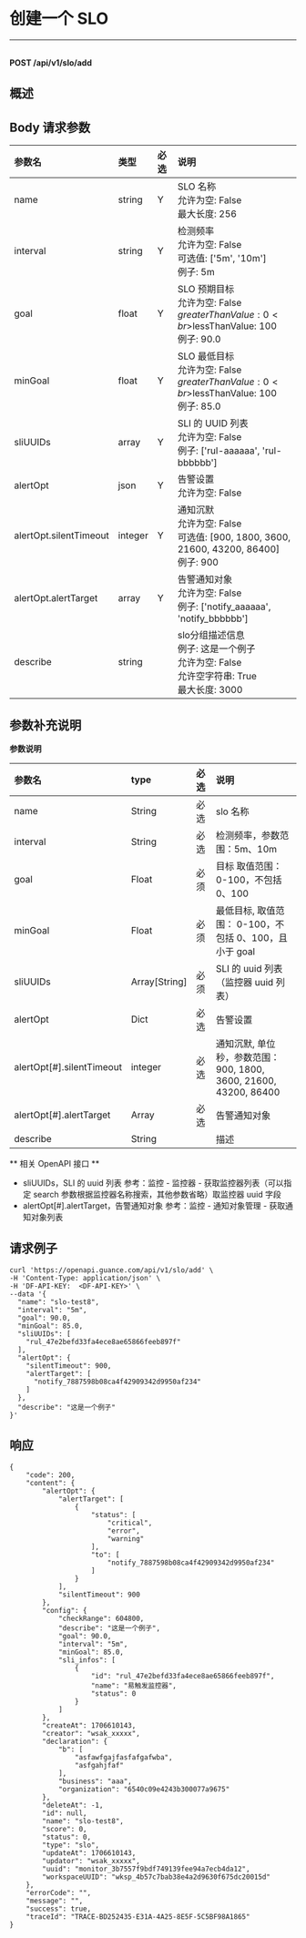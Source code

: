 # 创建一个 SLO

---

<br />**POST /api/v1/slo/add**

## 概述




## Body 请求参数

| 参数名        | 类型     | 必选   | 说明              |
|:-----------|:-------|:-----|:----------------|
| name | string | Y | SLO 名称<br>允许为空: False <br>最大长度: 256 <br> |
| interval | string | Y | 检测频率<br>允许为空: False <br>可选值: ['5m', '10m'] <br>例子: 5m <br> |
| goal | float | Y | SLO 预期⽬标<br>允许为空: False <br>$greaterThanValue: 0 <br>$lessThanValue: 100 <br>例子: 90.0 <br> |
| minGoal | float | Y | SLO 最低⽬标<br>允许为空: False <br>$greaterThanValue: 0 <br>$lessThanValue: 100 <br>例子: 85.0 <br> |
| sliUUIDs | array | Y | SLI 的 UUID 列表<br>允许为空: False <br>例子: ['rul-aaaaaa', 'rul-bbbbbb'] <br> |
| alertOpt | json | Y | 告警设置<br>允许为空: False <br> |
| alertOpt.silentTimeout | integer | Y | 通知沉默<br>允许为空: False <br>可选值: [900, 1800, 3600, 21600, 43200, 86400] <br>例子: 900 <br> |
| alertOpt.alertTarget | array | Y | 告警通知对象<br>允许为空: False <br>例子: ['notify_aaaaaa', 'notify_bbbbbb'] <br> |
| describe | string |  | slo分组描述信息<br>例子: 这是一个例子 <br>允许为空: False <br>允许空字符串: True <br>最大长度: 3000 <br> |

## 参数补充说明

**参数说明**

| 参数名 | type| 必选 | 说明|
| :---- | :-- | :--- | :------- |
| name      | String| 必选| slo 名称|
| interval  | String| 必选| 检测频率，参数范围：5m、10m|
| goal      | Float | 必须| 目标 取值范围： 0-100，不包括 0、100|
| minGoal   | Float | 必须| 最低目标, 取值范围： 0-100，不包括 0、100，且小于 goal|
| sliUUIDs  | Array[String]| 必须 | SLI 的 uuid 列表（监控器 uuid 列表）|
| alertOpt  | Dict | 必选 | 告警设置|
| alertOpt[#].silentTimeout | integer | 必选 | 通知沉默, 单位秒，参数范围：900, 1800, 3600, 21600, 43200, 86400 |
| alertOpt[#].alertTarget   | Array | 必选 | 告警通知对象|
| describe  | String |  | 描述 |

** 相关 OpenAPI 接口 **

- sliUUIDs，SLI 的 uuid 列表 参考：监控 - 监控器 - 获取监控器列表（可以指定 search 参数根据监控器名称搜索，其他参数省略）取监控器 uuid 字段
- alertOpt[#].alertTarget，告警通知对象 参考：监控 - 通知对象管理 - 获取通知对象列表




## 请求例子
```shell
curl 'https://openapi.guance.com/api/v1/slo/add' \
-H 'Content-Type: application/json' \
-H 'DF-API-KEY:  <DF-API-KEY>' \
--data '{
  "name": "slo-test8",
  "interval": "5m",
  "goal": 90.0,
  "minGoal": 85.0,
  "sliUUIDs": [
    "rul_47e2befd33fa4ece8ae65866feeb897f"
  ],
  "alertOpt": {
    "silentTimeout": 900,
    "alertTarget": [
      "notify_7887598b08ca4f42909342d9950af234"
    ]
  },
  "describe": "这是一个例子"
}'
```




## 响应
```shell
{
    "code": 200,
    "content": {
        "alertOpt": {
            "alertTarget": [
                {
                    "status": [
                        "critical",
                        "error",
                        "warning"
                    ],
                    "to": [
                        "notify_7887598b08ca4f42909342d9950af234"
                    ]
                }
            ],
            "silentTimeout": 900
        },
        "config": {
            "checkRange": 604800,
            "describe": "这是一个例子",
            "goal": 90.0,
            "interval": "5m",
            "minGoal": 85.0,
            "sli_infos": [
                {
                    "id": "rul_47e2befd33fa4ece8ae65866feeb897f",
                    "name": "易触发监控器",
                    "status": 0
                }
            ]
        },
        "createAt": 1706610143,
        "creator": "wsak_xxxxx",
        "declaration": {
            "b": [
                "asfawfgajfasfafgafwba",
                "asfgahjfaf"
            ],
            "business": "aaa",
            "organization": "6540c09e4243b300077a9675"
        },
        "deleteAt": -1,
        "id": null,
        "name": "slo-test8",
        "score": 0,
        "status": 0,
        "type": "slo",
        "updateAt": 1706610143,
        "updator": "wsak_xxxxx",
        "uuid": "monitor_3b7557f9bdf749139fee94a7ecb4da12",
        "workspaceUUID": "wksp_4b57c7bab38e4a2d9630f675dc20015d"
    },
    "errorCode": "",
    "message": "",
    "success": true,
    "traceId": "TRACE-BD252435-E31A-4A25-8E5F-5C5BF98A1865"
} 
```




